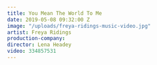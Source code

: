 ```yaml
---
title: You Mean The World To Me
date: 2019-05-08 09:32:00 Z
image: "/uploads/freya-ridings-music-video.jpg"
artist: Freya Ridings
production-company: 
director: Lena Headey
video: 334857531
---
```


